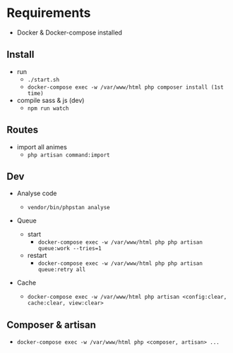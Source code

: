 # Requirements
- Docker & Docker-compose installed

## Install
- run
    - ````./start.sh````
    - ```docker-compose exec -w /var/www/html php composer install (1st time)```
- compile sass & js (dev) 
    - ````npm run watch````

## Routes
- import all animes
    - ````php artisan command:import````

## Dev
- Analyse code 
    - ```vendor/bin/phpstan analyse```

- Queue
    - start
        - ```docker-compose exec -w /var/www/html php php artisan queue:work --tries=1```
    - restart
        - ```docker-compose exec -w /var/www/html php php artisan queue:retry all```

- Cache
    -  ```docker-compose exec -w /var/www/html php artisan <config:clear, cache:clear, view:clear>```
## Composer & artisan 
- ```docker-compose exec -w /var/www/html php <composer, artisan> ...```
